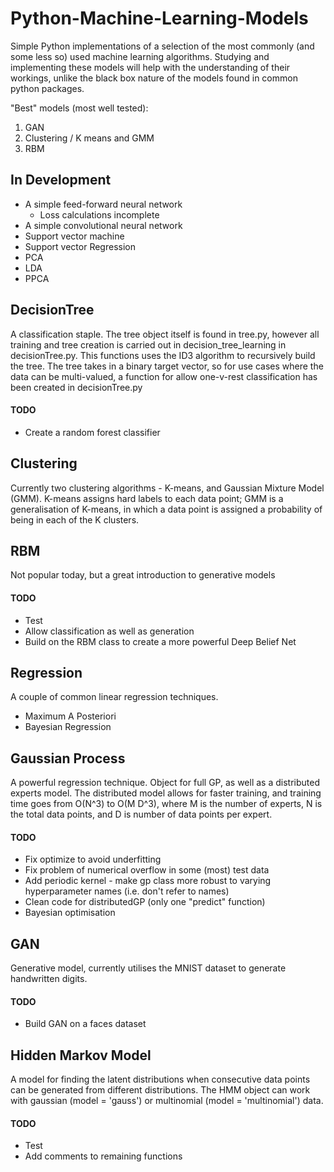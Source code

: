 # Python-Machine-Learning-Models
Simple Python implementations of a selection of the most commonly (and some less so) used machine learning algorithms. Studying and implementing these models will help with the understanding of their workings, unlike the black box nature of the models found in common python packages.

"Best" models (most well tested):
1. GAN
2. Clustering / K means and GMM
3. RBM

## In Development

* A simple feed-forward neural network
    * Loss calculations incomplete
* A simple convolutional neural network
* Support vector machine
* Support vector Regression
* PCA
* LDA
* PPCA

## DecisionTree
A classification staple. The tree object itself is found in tree.py, however all training and tree creation is carried out in decision_tree_learning in decisionTree.py. This functions uses the ID3 algorithm to recursively build the tree.
The tree takes in a binary target vector, so for use cases where the data can be multi-valued, a function for allow one-v-rest classification has been created in decisionTree.py
#### TODO
* Create a random forest classifier

## Clustering
Currently two clustering algorithms - K-means, and Gaussian Mixture Model (GMM). K-means assigns hard labels to each data point; GMM is a generalisation of K-means, in which a data point is assigned a probability of being in each of the K clusters.

## RBM
Not popular today, but a great introduction to generative models
#### TODO
* Test
* Allow classification as well as generation
* Build on the RBM class to create a more powerful Deep Belief Net

## Regression
A couple of common linear regression techniques.
* Maximum A Posteriori
* Bayesian Regression

## Gaussian Process
A powerful regression technique. Object for full GP, as well as a distributed experts model. The distributed model allows for faster training, and training time goes from O(N^3) to O(M D^3), where M is the number of experts, N is the total data points, and D is number of data points per expert.
#### TODO
* Fix optimize to avoid underfitting
* Fix problem of numerical overflow in some (most) test data
* Add periodic kernel - make gp class more robust to varying hyperparameter names (i.e. don't refer to names)
* Clean code for distributedGP (only one "predict" function)
* Bayesian optimisation

## GAN
Generative model, currently utilises the MNIST dataset to generate handwritten digits.
#### TODO
* Build GAN on a faces dataset

## Hidden Markov Model
A model for finding the latent distributions when consecutive data points can be generated from different distributions.
The HMM object can work with gaussian (model = 'gauss') or multinomial (model = 'multinomial') data.
#### TODO
* Test
* Add comments to remaining functions



